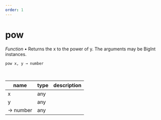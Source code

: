 ```yaml
---
order: 1
---
```

# pow

_Function_ &bull; Returns the x to the power of y. The arguments may be BigInt instances.

<pre><code>pow x, y &rarr; number</code></pre>
<br>

| name | type | description |
|------|------|-------------|
|x|any||
|y|any||
|&rarr; number|any||



